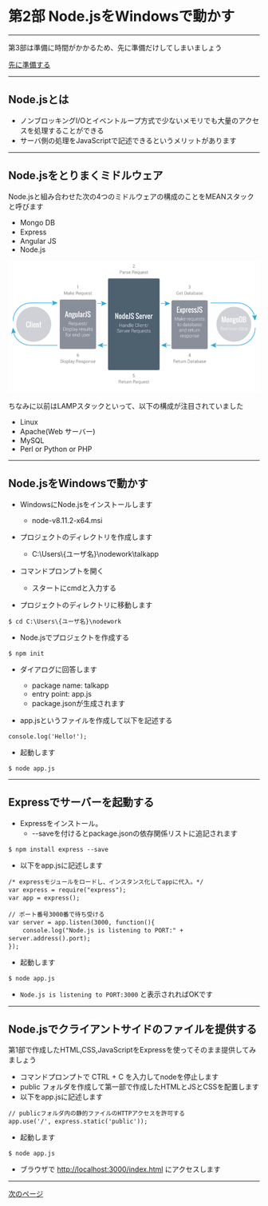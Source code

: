 # 第2部 Node.jsをWindowsで動かす

---

第3部は準備に時間がかかるため、先に準備だけしてしまいましょう

[先に準備する](CHAPTER_3-1.md)

---

## Node.jsとは

* ノンブロッキングI/Oとイベントループ方式で少ないメモリでも大量のアクセスを処理することができる
* サーバ側の処理をJavaScriptで記述できるというメリットがあります

---

## Node.jsをとりまくミドルウェア

Node.jsと組み合わせた次の4つのミドルウェアの構成のことをMEANスタックと呼びます

* Mongo DB
* Express　
* Angular JS
* Node.js

![MEANスタック](img/mean_stack_structure.png "MEANスタック")

ちなみに以前はLAMPスタックといって、以下の構成が注目されていました

* Linux
* Apache(Web サーバー)
* MySQL
* Perl or Python or PHP

---

## Node.jsをWindowsで動かす

* WindowsにNode.jsをインストールします
	* node-v8.11.2-x64.msi

* プロジェクトのディレクトリを作成します
	* C:\Users\\{ユーザ名}\nodework\talkapp

* コマンドプロンプトを開く
	* スタートにcmdと入力する

* プロジェクトのディレクトリに移動します
```CMD
$ cd C:\Users\{ユーザ名}\nodework
```

* Node.jsでプロジェクトを作成する
```CMD
$ npm init
```

* ダイアログに回答します
	* package name: talkapp
	* entry point: app.js
	* package.jsonが生成されます

* app.jsというファイルを作成して以下を記述する
```node
console.log('Hello!');
```

* 起動します
```CMD
$ node app.js
```

---

## Expressでサーバーを起動する

* Expressをインストール。
	* --saveを付けるとpackage.jsonの依存関係リストに追記されます

```CMD
$ npm install express --save
```

* 以下をapp.jsに記述します

```node	
/* expressモジュールをロードし、インスタンス化してappに代入。*/
var express = require("express");
var app = express();

// ポート番号3000番で待ち受ける
var server = app.listen(3000, function(){
    console.log("Node.js is listening to PORT:" + server.address().port);
});
```

* 起動します

```CMD
$ node app.js
```

* `Node.js is listening to PORT:3000` と表示されればOKです

---

## Node.jsでクライアントサイドのファイルを提供する

第1部で作成したHTML,CSS,JavaScriptをExpressを使ってそのまま提供してみましょう

* コマンドプロンプトで CTRL + C を入力してnodeを停止します
* public フォルダを作成して第一部で作成したHTMLとJSとCSSを配置します
* 以下をapp.jsに記述します
	
```node
// publicフォルダ内の静的ファイルのHTTPアクセスを許可する
app.use('/', express.static('public'));
```

* 起動します

```CMD
$ node app.js
```

* ブラウザで [http://localhost:3000/index.html](http://localhost:3000/index.html) にアクセスします

---

[次のページ](CHAPTER_2-2.md)
